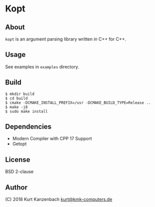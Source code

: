 # Kopt #

## About ##

`kopt` is an argument parsing library written in C++ for C++.

## Usage ##

See examples in `examples` directory.

## Build ##

    $ mkdir build
    $ cd build
    $ cmake -DCMAKE_INSTALL_PREFIX=/usr -DCMAKE_BUILD_TYPE=Release ..
    $ make -j8
    $ sudo make install

## Dependencies ##

- Modern Compiler with CPP 17 Support
- Getopt

## License ##

BSD 2-clause

## Author

(C) 2018 Kurt Kanzenbach <kurt@kmk-computers.de>
